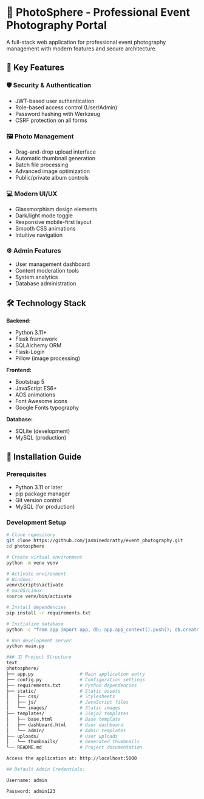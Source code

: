 # 📸 PhotoSphere - Professional Event Photography Portal

A full-stack web application for professional event photography management with modern features and secure architecture.

## 🌟 Key Features

### 🛡️ Security & Authentication
- JWT-based user authentication
- Role-based access control (User/Admin)
- Password hashing with Werkzeug
- CSRF protection on all forms

### 🖼️ Photo Management
- Drag-and-drop upload interface
- Automatic thumbnail generation
- Batch file processing
- Advanced image optimization
- Public/private album controls

### 💻 Modern UI/UX
- Glassmorphism design elements
- Dark/light mode toggle
- Responsive mobile-first layout
- Smooth CSS animations
- Intuitive navigation

### ⚙️ Admin Features
- User management dashboard
- Content moderation tools
- System analytics
- Database administration

## 🛠️ Technology Stack

**Backend:**
- Python 3.11+
- Flask framework
- SQLAlchemy ORM
- Flask-Login
- Pillow (image processing)

**Frontend:**
- Bootstrap 5
- JavaScript ES6+
- AOS animations
- Font Awesome icons
- Google Fonts typography

**Database:**
- SQLite (development)
- MySQL (production)

## 🚀 Installation Guide

### Prerequisites
- Python 3.11 or later
- pip package manager
- Git version control
- MySQL (for production)

### Development Setup
```bash
# Clone repository
git clone https://github.com/jasminedorathy/event_photography.git
cd photosphere

# Create virtual environment
python -m venv venv

# Activate environment
# Windows:
venv\Scripts\activate
# macOS/Linux:
source venv/bin/activate

# Install dependencies
pip install -r requirements.txt

# Initialize database
python -c "from app import app, db; app.app_context().push(); db.create_all()"

# Run development server
python main.py

### 🏗️ Project Structure
text
photosphere/
├── app.py                 # Main application entry
├── config.py              # Configuration settings
├── requirements.txt       # Python dependencies
├── static/                # Static assets
│   ├── css/               # Stylesheets
│   ├── js/                # JavaScript files
│   └── images/            # Static images
├── templates/             # Jinja2 templates
│   ├── base.html          # Base template
│   ├── dashboard.html     # User dashboard
│   └── admin/             # Admin templates
├── uploads/               # User uploads
│   └── thumbnails/        # Generated thumbnails
└── README.md              # Project documentation

Access the application at: http://localhost:5000

## Default Admin Credentials:

Username: admin

Password: admin123


